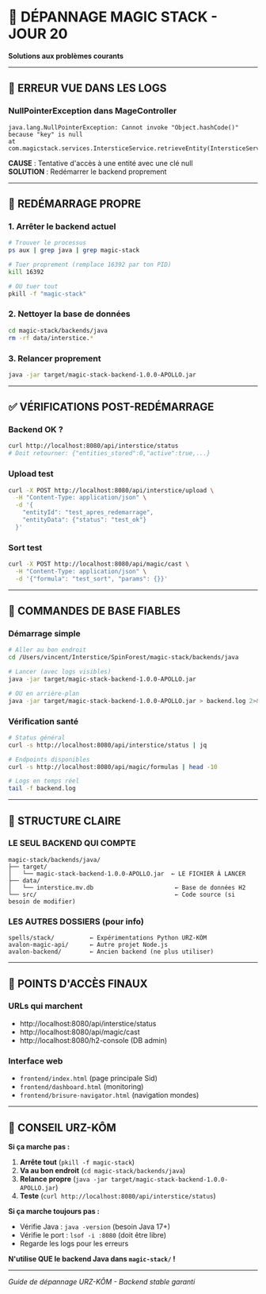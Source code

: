 # 🔧 DÉPANNAGE MAGIC STACK - JOUR 20

**Solutions aux problèmes courants**

---

## 🚨 **ERREUR VUE DANS LES LOGS**

### **NullPointerException dans MageController**
```
java.lang.NullPointerException: Cannot invoke "Object.hashCode()" because "key" is null
at com.magicstack.services.IntersticeService.retrieveEntity(IntersticeService.java:69)
```

**CAUSE** : Tentative d'accès à une entité avec une clé null  
**SOLUTION** : Redémarrer le backend proprement

---

## 🔄 **REDÉMARRAGE PROPRE**

### **1. Arrêter le backend actuel**
```bash
# Trouver le processus
ps aux | grep java | grep magic-stack

# Tuer proprement (remplace 16392 par ton PID)
kill 16392

# OU tuer tout
pkill -f "magic-stack"
```

### **2. Nettoyer la base de données**
```bash
cd magic-stack/backends/java
rm -rf data/interstice.*
```

### **3. Relancer proprement**
```bash
java -jar target/magic-stack-backend-1.0.0-APOLLO.jar
```

---

## ✅ **VÉRIFICATIONS POST-REDÉMARRAGE**

### **Backend OK ?**
```bash
curl http://localhost:8080/api/interstice/status
# Doit retourner: {"entities_stored":0,"active":true,...}
```

### **Upload test**
```bash
curl -X POST http://localhost:8080/api/interstice/upload \
  -H "Content-Type: application/json" \
  -d '{
    "entityId": "test_apres_redemarrage",
    "entityData": {"status": "test_ok"}
  }'
```

### **Sort test**
```bash
curl -X POST http://localhost:8080/api/magic/cast \
  -H "Content-Type: application/json" \
  -d '{"formula": "test_sort", "params": {}}'
```

---

## 🎯 **COMMANDES DE BASE FIABLES**

### **Démarrage simple**
```bash
# Aller au bon endroit
cd /Users/vincent/Interstice/SpinForest/magic-stack/backends/java

# Lancer (avec logs visibles)
java -jar target/magic-stack-backend-1.0.0-APOLLO.jar

# OU en arrière-plan
java -jar target/magic-stack-backend-1.0.0-APOLLO.jar > backend.log 2>&1 &
```

### **Vérification santé**
```bash
# Status général
curl -s http://localhost:8080/api/interstice/status | jq

# Endpoints disponibles
curl -s http://localhost:8080/api/magic/formulas | head -10

# Logs en temps réel
tail -f backend.log
```

---

## 📁 **STRUCTURE CLAIRE**

### **LE SEUL BACKEND QUI COMPTE**
```
magic-stack/backends/java/
├── target/
│   └── magic-stack-backend-1.0.0-APOLLO.jar  ← LE FICHIER À LANCER
├── data/
│   └── interstice.mv.db                       ← Base de données H2
└── src/                                       ← Code source (si besoin de modifier)
```

### **LES AUTRES DOSSIERS** (pour info)
```
spells/stack/          ← Expérimentations Python URZ-KÔM
avalon-magic-api/      ← Autre projet Node.js
avalon-backend/        ← Ancien backend (ne plus utiliser)
```

---

## 🌟 **POINTS D'ACCÈS FINAUX**

### **URLs qui marchent**
- http://localhost:8080/api/interstice/status
- http://localhost:8080/api/magic/cast  
- http://localhost:8080/h2-console (DB admin)

### **Interface web**
- `frontend/index.html` (page principale Sid)
- `frontend/dashboard.html` (monitoring)
- `frontend/brisure-navigator.html` (navigation mondes)

---

## 🐻 **CONSEIL URZ-KÔM**

**Si ça marche pas :**
1. **Arrête tout** (`pkill -f magic-stack`)
2. **Va au bon endroit** (`cd magic-stack/backends/java`)  
3. **Relance propre** (`java -jar target/magic-stack-backend-1.0.0-APOLLO.jar`)
4. **Teste** (`curl http://localhost:8080/api/interstice/status`)

**Si ça marche toujours pas :**
- Vérifie Java : `java -version` (besoin Java 17+)
- Vérifie le port : `lsof -i :8080` (doit être libre)
- Regarde les logs pour les erreurs

**N'utilise QUE le backend Java dans `magic-stack/` !**

---

*Guide de dépannage URZ-KÔM - Backend stable garanti*